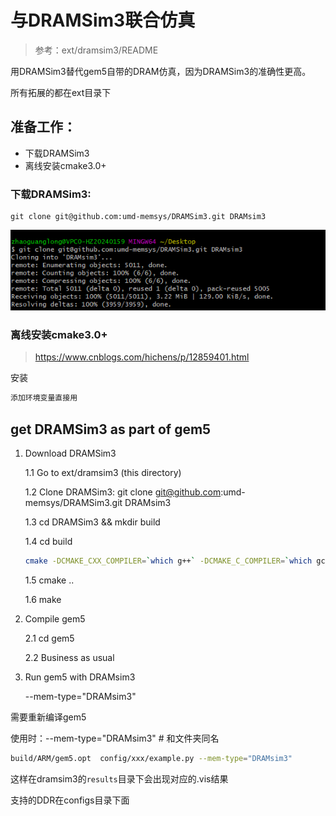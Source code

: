 # 与DRAMSim3联合仿真

> 参考：ext/dramsim3/README

用DRAMSim3替代gem5自带的DRAM仿真，因为DRAMSim3的准确性更高。

所有拓展的都在ext目录下

## 准备工作：

* 下载DRAMSim3
* 离线安装cmake3.0+

### 下载DRAMSim3:

~~~bahs
git clone git@github.com:umd-memsys/DRAMSim3.git DRAMsim3
~~~

![1645686913188](DRAMSim3.assets/1645686913188.png)

### 离线安装cmake3.0+

> https://www.cnblogs.com/hichens/p/12859401.html

安装

~~~bash
添加环境变量直接用
~~~



## get DRAMSim3 as part of gem5

1. Download DRAMSim3

   1.1 Go to ext/dramsim3 (this directory)

   1.2 Clone DRAMSim3: git clone git@github.com:umd-memsys/DRAMSim3.git DRAMsim3

   1.3 cd DRAMSim3 && mkdir build

   1.4 cd build

   ~~~bash
   cmake -DCMAKE_CXX_COMPILER=`which g++` -DCMAKE_C_COMPILER=`which gcc` ../
   ~~~

   1.5 cmake ..

   1.6 make

2. Compile gem5

   2.1 cd gem5

   2.2 Business as usual

3. Run gem5 with DRAMsim3

   --mem-type="DRAMsim3"  

需要重新编译gem5

使用时：--mem-type="DRAMsim3"  # 和文件夹同名

~~~bash 
build/ARM/gem5.opt  config/xxx/example.py --mem-type="DRAMsim3"  
~~~

 这样在dramsim3的`results`目录下会出现对应的.vis结果 

支持的DDR在configs目录下面
